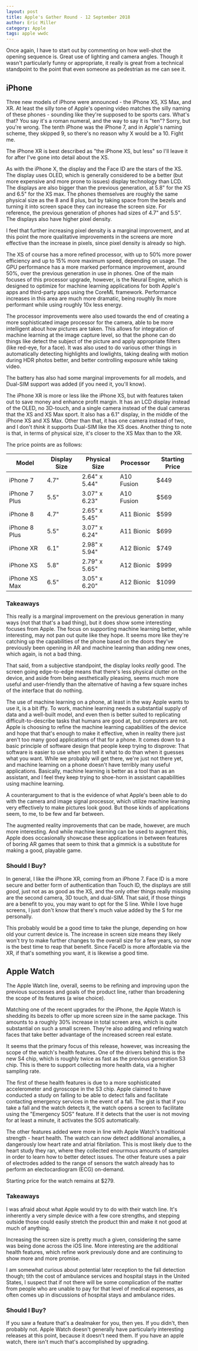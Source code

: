 ```yaml
---
layout: post
title: Apple's Gather Round - 12 September 2018
author: Eric Miller
category: Apple
tags: apple wwdc
---
```


Once again, I have to start out by commenting on how well-shot the opening sequence is. Great use
of lighting and camera angles. Though it wasn't particularly funny or appropriate, it really is
great from a technical standpoint to the point that even someone as pedestrian as me can see it.

## iPhone

Three new models of iPhone were announced - the iPhone XS, XS Max, and XR. At least the silly tone
of Apple's opening video matches the silly naming of these phones - sounding like they're supposed
to be sports cars. What's that? You say it's a roman numeral, and the way to say it is "ten"? Sorry,
but you're wrong. The tenth iPhone was the iPhone 7, and in Apple's naming scheme, they skipped 9,
so there's no reason why X would be a 10. Fight me.

The iPhone XR is best described as "the iPhone XS, but less" so I'll leave it for after I've gone
into detail about the XS.

As with the iPhone X, the display and the Face ID are the stars of the XS. The display uses OLED,
which is generally considered to be a better (but more expensive and more prone to issues) display
technology than LCD. The displays are also bigger than the previous generation, at 5.8" for the XS
and 6.5" for the XS max. The phones themselves are roughly the same physical size as the 8 and 8
plus, but by taking space from the bezels and turning it into screen space they can increase the
screen size. For reference, the previous generation of phones had sizes of 4.7" and 5.5". The
displays also have higher pixel density.

I feel that further increasing pixel density is a marginal improvement, and at this point the more
qualitative improvements in the screens are more effective than the increase in pixels, since pixel
density is already so high.

The XS of course has a more refined processor, with up to 50% more power efficiency and up to 15%
more maximum speed, depending on usage. The GPU performance has a more marked performance
improvement, around 50%, over the previous generation in use in phones. One of the main focuses of
this processor upgrade, however, is the Neural Engine, which is designed to optimize for machine
learning applications for both Apple's apps and third-party apps using the CoreML framework.
Performance increases in this area are much more dramatic, being roughly 9x more performant while
using roughly 10x less energy.

The processor improvements were also used towards the end of creating a more sophisticated image
processor for the camera, able to be more intelligent about how pictures are taken. This allows for
integration of machine learning at the image capture level, so that the phone can do things like
detect the subject of the picture and apply appropriate filters (like red-eye, for a face). It was
also used to do various other things in automatically detecting highlights and lowlights, taking
dealing with motion during HDR photos better, and better controlling exposure while taking video.

The battery has also had some marginal improvements for all models, and Dual-SIM support was added
(if you need it, you'll know).

The iPhone XR is more or less like the iPhone XS, but with features taken out to save money and
enhance profit margin. It has an LCD display instead of the OLED, no 3D-touch, and a single camera
instead of the dual cameras that the XS and XS Max sport. It also has a 6.1" display, in the middle
of the iPhone XS and XS Max. Other than that, it has one camera instead of two, and I don't *think*
it supports Dual-SIM like the XS does. Another thing to note is that, in terms of physical size,
it's closer to the XS Max than to the XR.

The price points are as follows:

| Model         | Display Size | Physical Size | Processor  | Starting Price |
| ------------- | ------------ | ------------- | ---------- | -------------- |
| iPhone 7      | 4.7"         | 2.64" x 5.44" | A10 Fusion | $449           |
| iPhone 7 Plus | 5.5"         | 3.07" x 6.23" | A10 Fusion | $569           |
| iPhone 8      | 4.7"         | 2.65" x 5.45" | A11 Bionic | $599           |
| iPhone 8 Plus | 5.5"         | 3.07" x 6.24" | A11 Bionic | $699           |
| iPhone XR     | 6.1"         | 2.98" x 5.94" | A12 Bionic | $749           |
| iPhone XS     | 5.8"         | 2.79" x 5.65" | A12 Bionic | $999           |
| iPhone XS Max | 6.5"         | 3.05" x 6.20" | A12 Bionic | $1099          |

### Takeaways

This really is a marginal improvement on the previous generation in many ways (not that that's a bad
thing), but it does show some interesting focuses from Apple. The focus on supporting machine
learning better, while interesting, may not pan out quite like they hope. It seems more like they're
catching up the capabilities of the phone based on the doors they've previously been opening in AR
and machine learning than adding new ones, which again, is not a bad thing.

That said, from a subjective standpoint, the display looks *really* good. The screen going
edge-to-edge means that there's less physical clutter on the device, and aside from being
aesthetically pleasing, seems much more useful and user-friendly than the alternative of having a
few square inches of the interface that do nothing.

The use of machine learning on a phone, at least in the way Apple wants to use it, is a bit iffy. To
work, machine learning needs a substantial supply of data and a well-built model, and even then is
better suited to replicating difficult-to-describe tasks that humans are good at, but computers are
not. Apple is choosing to refine the machine learning capabilities of the device and hope that
that's enough to make it effective, when in reality there just aren't too many good applications of
that for a phone. It comes down to a basic principle of software design that people keep trying to
disprove: That software is easier to use when you tell it what to do than when it guesses what you
want. While we probably will get there, we're just not there yet, and machine learning on a phone
doesn't have terribly many useful applications. Basically, machine learning is better as a tool than
as an assistant, and I feel they keep trying to shoe-horn in assistant capabilities using machine
learning.

A counterargument to that is the evidence of what Apple's been able to do with the camera and image
signal processor, which utilize machine learning very effectively to make pictures look good. But
those kinds of applications seem, to me, to be few and far between.

The augmented reality improvements that can be made, however, are much more interesting. And while
machine learning can be used to augment this, Apple does occasionally showcase these applications in
between features of boring AR games that seem to think that a gimmick is a substitute for making a
good, playable game.

### Should I Buy?

In general, I like the iPhone XR, coming from an iPhone 7. Face ID is a more secure and better form
of authentication than Touch ID, the displays are still *good*, just not as as good as the XS, and
the only other things really missing are the second camera, 3D touch, and dual-SIM. That said, if
those things are a benefit to you, you may want to opt for the S line. While I love huge screens, I
just don't know that there's much value added by the S for me personally.

This probably would be a good time to take the plunge, depending on how old your current device is.
The increase in screen size means they likely won't try to make further changes to the overall size
for a few years, so now is the best time to reap that benefit. Since FaceID is more affordable via
the XR, if that's something you want, it is likewise a good time.

## Apple Watch

The Apple Watch line, overall, seems to be refining and improving upon the previous successes and
goals of the product line, rather than broadening the scope of its features (a wise choice).

Matching one of the recent upgrades for the iPhone, the Apple Watch is shedding its bezels to offer
up more screen size in the same package. This amounts to a roughly 30% increase in total screen
area, which is quite substantial on such a small screen. They're also adding and refining watch
faces that take better advantage of the increased screen real estate.

It seems that the primary focus of this release, however, was increasing the scope of the watch's
health features. One of the drivers behind this is the new S4 chip, which is roughly twice as fast
as the previous generation S3 chip. This is there to support collecting more health data, via a
higher sampling rate.

The first of these health features is due to a more sophisticated accelerometer and gyroscope in the
S3 chip. Apple claimed to have conducted a study on falling to be able to detect falls and
facilitate contacting emergency services in the event of a fall. The gist is that if you take a fall
and the watch detects it, the watch opens a screen to facilitate using the "Emergency SOS" feature.
If it detects that the user is not moving for at least a minute, it activates the SOS automatically.

The other features added were more in line with Apple Watch's traditional strength - heart health.
The watch can now detect additional anomalies, a dangerously low heart rate and atrial fibrilation.
This is most likely due to the heart study they ran, where they collected enourmous amounts of
samples in order to learn how to better detect issues. The other feature uses a pair of electrodes
added to the range of sensors the watch already has to perform an electocardiogram (ECG) on-demand.

Starting price for the watch remains at $279.

### Takeaways

I was afraid about what Apple would try to do with their watch line. It's inherently a very simple
device with a few core strengths, and stepping outside those could easily stretch the product thin
and make it not good at much of anything.

Increasing the screen size is pretty much a given, considering the same was being done across the
iOS line. More interesting are the additional health features, which refine work previously done and
are continuing to show more and more promise.

I am somewhat curious about potential later reception to the fall detection though; tith the cost of
ambulance services and hospital stays in the United States, I suspect that if not there will be some
complication of the matter from people who are unable to pay for that level of medical expenses, as
often comes up in discussions of hospital stays and ambulance rides.

### Should I Buy?

If you saw a feature that's a dealmaker for you, then yes. If you didn't, then probably not. Apple
Watch doesn't generally have particularly interesting releases at this point, because it doesn't
need them. If you have an apple watch, there isn't much that's accomplished by upgrading.
